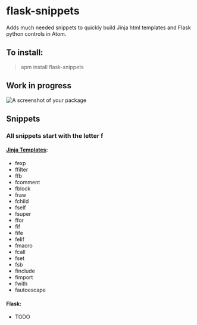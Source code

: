 # flask-snippets

Adds much needed snippets to quickly build Jinja html templates and Flask python controls in Atom.

## To install:
> apm install flask-snippets

## Work in progress

![A screenshot of your package](https://f.cloud.github.com/assets/69169/2290250/c35d867a-a017-11e3-86be-cd7c5bf3ff9b.gif)

## Snippets
### All snippets start with the letter f

#### [Jinja Templates]( http://jinja.pocoo.org/docs/dev/templates/):
* fexp
* ffilter
* ffb
* fcomment
* fblock
* fraw
* fchild
* fself
* fsuper
* ffor
* fif
* fife
* felif
* fmacro
* fcall
* fset
* fsb
* finclude
* fimport
* fwith
* fautoescape

#### Flask:

* TODO
